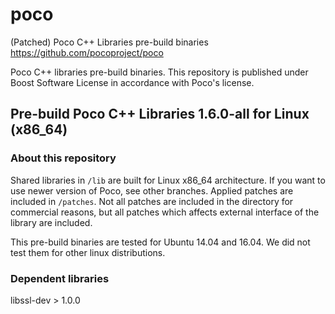 # poco
(Patched) Poco C++ Libraries pre-build binaries https://github.com/pocoproject/poco

Poco C++ libraries pre-build binaries. This repository is published under Boost Software License in accordance with Poco's license.

## Pre-build Poco C++ Libraries 1.6.0-all for Linux (x86_64)

### About this repository

Shared libraries in `/lib` are built for Linux x86_64 architecture. If you want to use newer version of Poco, see other branches. Applied patches are included in `/patches`. Not all patches are included in the directory for commercial reasons, but all patches which affects external interface of the library are included.

This pre-build binaries are tested for Ubuntu 14.04 and 16.04. We did not test them for other linux distributions.

### Dependent libraries

libssl-dev > 1.0.0
